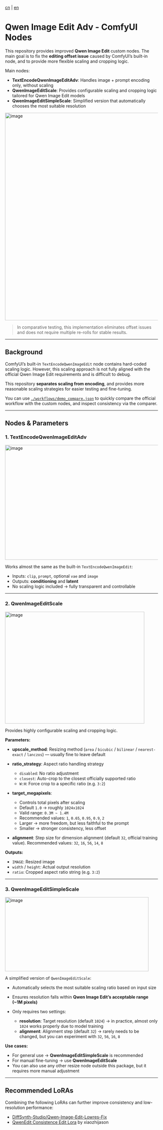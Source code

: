 [cn](./README.md) | [en](./README_en.md)

# Qwen Image Edit Adv - ComfyUI Nodes

This repository provides improved **Qwen Image Edit** custom nodes.
The main goal is to fix the **editing offset issue** caused by ComfyUI’s built-in node, and to provide more flexible scaling and cropping logic.

Main nodes:

- **TextEncodeQwenImageEditAdv**: Handles image + prompt encoding only, without scaling
- **QwenImageEditScale**: Provides configurable scaling and cropping logic tailored for Qwen Image Edit models
- **QwenImageEditSimpleScale**: Simplified version that automatically chooses the most suitable resolution

<img width="946" height="683" alt="image" src="https://github.com/user-attachments/assets/4f57406b-5b11-4738-a833-2eaed4e54c0f" />

> In comparative testing, this implementation eliminates offset issues and does not require multiple re-rolls for stable results.

---

## Background

ComfyUI’s built-in `TextEncodeQwenImageEdit` node contains hard-coded scaling logic.
However, this scaling approach is not fully aligned with the official Qwen Image Edit requirements and is difficult to debug.

This repository **separates scaling from encoding**, and provides more reasonable scaling strategies for easier testing and fine-tuning.

You can use [`./workflows/demo_compare.json`](./workflows/demo_compare.json) to quickly compare the official workflow with the custom nodes, and inspect consistency via the comparer.

---

## Nodes & Parameters

### 1. TextEncodeQwenImageEditAdv

<img width="675" height="378" alt="image" src="https://github.com/user-attachments/assets/69a05fe7-b213-43bf-bfee-47f88fda65d4" />

Works almost the same as the built-in `TextEncodeQwenImageEdit`:

- Inputs: `clip`, `prompt`, optional `vae` and `image`
- Outputs: **conditioning** and **latent**
- No scaling logic included → fully transparent and controllable

---

### 2. QwenImageEditScale

<img width="459" height="368" alt="image" src="https://github.com/user-attachments/assets/548bcec4-9533-4e25-aef4-e30ffd0a9542" />

Provides highly configurable scaling and cropping logic.

**Parameters:**

- **upscale_method**: Resizing method (`area` / `bicubic` / `bilinear` / `nearest-exact` / `lanczos`) — usually fine to leave default

- **ratio_strategy**: Aspect ratio handling strategy

  - `disabled`: No ratio adjustment
  - `closest`: Auto-crop to the closest officially supported ratio
  - `W:H`: Force crop to a specific ratio (e.g. `3:2`)

- **target_megapixels**:

  - Controls total pixels after scaling
  - Default `1.0` → roughly `1024x1024`
  - Valid range: `0.3M ~ 1.4M`
  - Recommended values: `1`, `0.65`, `0.95`, `0.9`, `2`
  - Larger → more freedom, but less faithful to the prompt
  - Smaller → stronger consistency, less offset

- **alignment**: Step size for dimension alignment (default `32`, official training value).
  Recommended values: `32`, `16`, `56`, `14`, `8`

**Outputs:**

- `IMAGE`: Resized image
- `width` / `height`: Actual output resolution
- `ratio`: Cropped aspect ratio string (e.g. `3:2`)

---

### 3. QwenImageEditSimpleScale

<img width="473" height="244" alt="image" src="https://github.com/user-attachments/assets/b7f18ef8-1513-4899-a4bd-3392adf89980" />

A simplified version of `QwenImageEditScale`:

- Automatically selects the most suitable scaling ratio based on input size
- Ensures resolution falls within **Qwen Image Edit’s acceptable range (\~1M pixels)**
- Only requires two settings:

  - **resolution**: Target resolution (default `1024`) → in practice, almost only `1024` works properly due to model training
  - **alignment**: Alignment step (default `32`) → rarely needs to be changed, but you can experiment with `32`, `56`, `16`, `8`

**Use cases:**

- For general use → **QwenImageEditSimpleScale** is recommended
- For manual fine-tuning → use **QwenImageEditScale**
- You can also use any other resize node outside this package, but it requires more manual adjustment

---

## Recommended LoRAs

Combining the following LoRAs can further improve consistency and low-resolution performance:

- [DiffSynth-Studio/Qwen-Image-Edit-Lowres-Fix](https://modelscope.cn/models/DiffSynth-Studio/Qwen-Image-Edit-Lowres-Fix/files)
- [QwenEdit Consistence Edit Lora](https://civitai.com/models/1939453/qwenedit-consistance-edit-lora) by xiaozhijason
